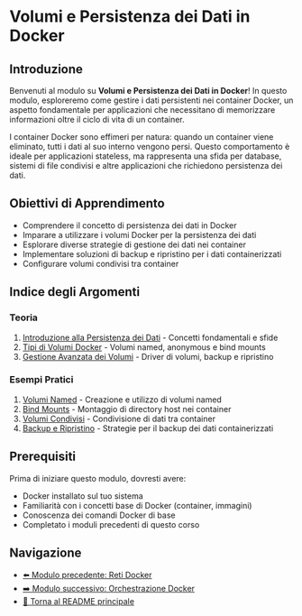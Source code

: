 # Volumi e Persistenza dei Dati in Docker

## Introduzione

Benvenuti al modulo su **Volumi e Persistenza dei Dati in Docker**! In questo modulo, esploreremo come gestire i dati persistenti nei container Docker, un aspetto fondamentale per applicazioni che necessitano di memorizzare informazioni oltre il ciclo di vita di un container.

I container Docker sono effimeri per natura: quando un container viene eliminato, tutti i dati al suo interno vengono persi. Questo comportamento è ideale per applicazioni stateless, ma rappresenta una sfida per database, sistemi di file condivisi e altre applicazioni che richiedono persistenza dei dati.

## Obiettivi di Apprendimento

- Comprendere il concetto di persistenza dei dati in Docker
- Imparare a utilizzare i volumi Docker per la persistenza dei dati
- Esplorare diverse strategie di gestione dei dati nei container
- Implementare soluzioni di backup e ripristino per i dati containerizzati
- Configurare volumi condivisi tra container

## Indice degli Argomenti

### Teoria

1. [Introduzione alla Persistenza dei Dati](./teoria/01-IntroduzionePersistenzaDati.md) - Concetti fondamentali e sfide
2. [Tipi di Volumi Docker](./teoria/02-TipiVolumi.md) - Volumi named, anonymous e bind mounts
3. [Gestione Avanzata dei Volumi](./teoria/03-GestioneAvanzataVolumi.md) - Driver di volumi, backup e ripristino

### Esempi Pratici

1. [Volumi Named](./esempi/01-VolumiNamed/README.md) - Creazione e utilizzo di volumi named
2. [Bind Mounts](./esempi/02-BindMounts/README.md) - Montaggio di directory host nei container
3. [Volumi Condivisi](./esempi/03-VolumiCondivisi/README.md) - Condivisione di dati tra container
4. [Backup e Ripristino](./esempi/04-BackupRipristino/README.md) - Strategie per il backup dei dati containerizzati

## Prerequisiti

Prima di iniziare questo modulo, dovresti avere:

- Docker installato sul tuo sistema
- Familiarità con i concetti base di Docker (container, immagini)
- Conoscenza dei comandi Docker di base
- Completato i moduli precedenti di questo corso

## Navigazione

- [⬅️ Modulo precedente: Reti Docker](../05-RetiDocker/README.md)
- [➡️ Modulo successivo: Orchestrazione Docker](../07-Orchestrazione/README.md)
- [📑 Torna al README principale](../README.md)